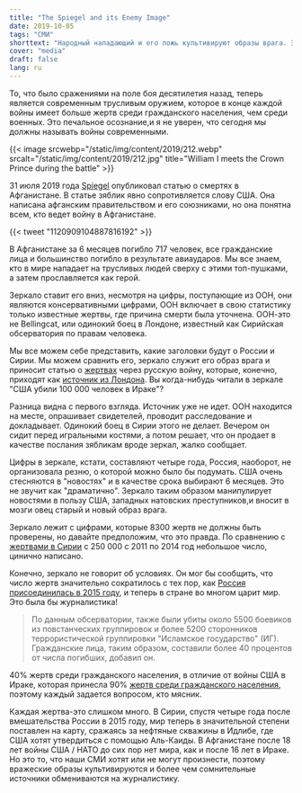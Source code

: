 ```yaml
---
title: "The Spiegel and its Enemy Image"
date: 2019-10-05
tags: "СМИ"
shorttext: "Народный нападающий и его ложь культивируют образы врага. Это не прошлое, зеркало делает это сегодня, как это было в 1940 году."
cover: "media"
draft: false
lang: ru
---
```


То, что было сражениями на поле боя десятилетия назад, теперь является современным трусливым оружием, которое в конце каждой войны имеет больше жертв среди гражданского населения, чем среди военных. Это печальное осознание,и я не уверен, что сегодня мы должны называть войны современными.

{{< image srcwebp="/static/img/content/2019/212.webp" srcalt="/static/img/content/2019/212.jpg" title="William I meets the Crown Prince during the battle" >}}

31 июля 2019 года [Spiegel](https://www.spiegel.de/politik/ausland/afghanistan-regierung-und-verbuendete-toeten-mehr-zivilisten-als-die-taliban-a-1279785.html "Afghanische Regierung und Verbündete töten mehr Zivilisten als die Taliban") опубликовал статью о смертях в Афганистане. В статье зяблик явно сопротивляется слову США. Она написана афганским правительством и его союзниками, но она понятна всем, кто ведет войну в Афганистане.

{{< tweet "1120909104887816192" >}}

В Афганистане за 6 месяцев погибло 717 человек, все гражданские лица и большинство погибло в результате авиаударов. Мы все знаем, кто в мире нападает на трусливых людей сверху с этими топ-пушками, а затем прославляется как герой. 

Зеркало ставит его вниз, несмотря на цифры, поступающие из ООН, они являются консервативными цифрами, ООН включает в свою статистику только известные жертвы, где причина смерти была уточнена. ООН-это не Bellingcat, или одинокий боец в Лондоне, известный как Сирийская обсерватория по правам человека.

Мы все можем себе представить, какие заголовки будут о России и Сирии. Мы можем сравнить его, зеркало служит его образ врага и приносит статью о [жертвах](https://www.spiegel.de/politik/ausland/syrien-russische-angriffe-toeteten-8300-zivilisten-in-syrien-laut-aktivisten-a-1289299.html "Russische Angriffe töteten 8300 Zivilisten in Syrien") через русскую войну, которые, конечно, приходят как [источник из Лондона](https://thegrayzone.com/2018/06/06/syrian-observatory-for-human-rights-funding-sohr-uk-government/ "Syrian Observatory for Human Rights (SOHR) Is Funded by UK Government"). Вы когда-нибудь читали в зеркале "США убили 100 000 человек в Ираке"?

Разница видна с первого взгляда. Источник уже не идет. ООН находится на месте, опрашивает свидетелей, проводит расследование и докладывает. Одинокий боец в Сирии этого не делает. Вечером он сидит перед игральными костями, а потом решает, что он продает в качестве послания зябликам вроде зеркал, жалко сообщает. 

Цифры в зеркале, кстати, составляют четыре года, Россия, наоборот, не организовала резню, о которой можно было бы подумать. США очень стесняются в "новостях" и в качестве срока выбирают 6 месяцев. Это не звучит как "драматично". Зеркало таким образом манипулирует новостями в пользу США, западных натовских преступников,и вносит в мозги овец старый и новый образ врага.

Зеркало лежит с цифрами, которые 8300 жертв не должны быть проверены, но давайте предположим, что это правда. По сравнению с [жертвами в Сирии](https://www.pbs.org/wgbh/frontline/article/a-staggering-new-death-toll-for-syrias-war-470000/ "A Staggering New Death Toll for Syria’s War — 470,000") с 250 000 с 2011 по 2014 год небольшое число, цинично написано.

Конечно, зеркало не говорит об условиях. Он мог бы сообщить, что число жертв значительно сократилось с тех пор, как [Россия присоединилась в 2015 году](https://en.wikipedia.org/wiki/Casualties_of_the_Syrian_Civil_War#Death_tolls_by_time_periods "Casualties of the Syrian Civil War"), и теперь в стране во многом царит мир. Это была бы журналистика! 

> По данным обсерватории, также были убиты около 5500 боевиков из повстанческих группировок и более 5200 сторонников террористической группировки "Исламское государство" (ИГ). Гражданские лица, таким образом, составили более 40 процентов от числа погибших, добавил он.

40% жертв среди гражданского населения, в отличие от войны США в Ираке, которая принесла 90% [жертв среди гражданского населения](https://www.sueddeutsche.de/politik/us-invasion-im-irak-ein-krieg-den-alle-verloren-haben-1.994414 "Ein Krieg, den alle verloren haben"), поэтому каждый задается вопросом, кто мясник. 

Каждая жертва-это слишком много. В Сирии, спустя четыре года после вмешательства России в 2015 году, мир теперь в значительной степени поставлен на карту, сражаясь за нефтяные скважины в Идлибе, где США хотят утвердиться с помощью Аль-Каиды. В Афганистане после 18 лет войны США / НАТО до сих пор нет мира, как и после 16 лет в Ираке. Но это то, что наши СМИ хотят или не могут произнести, поэтому вражеские образы культивируются и более чем сомнительные источники обмениваются на журналистику.

